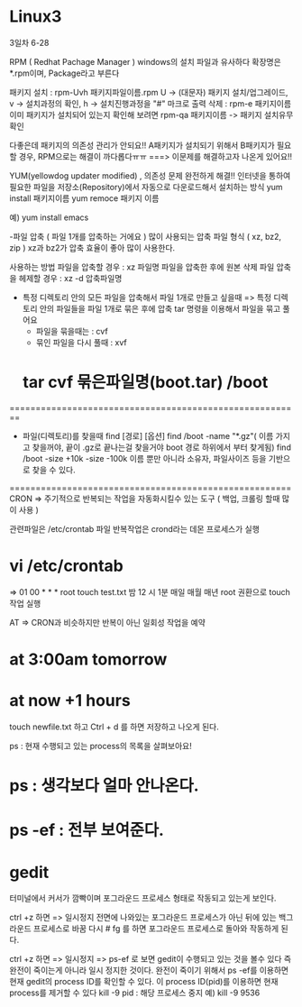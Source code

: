 # Linux3

3일차 6-28

RPM ( Redhat Pachage Manager )
	windows의 설치 파일과 유사하다
	확장명은 *.rpm이며, Package라고 부른다 

 패키지 설치 : rpm-Uvh 패키지파일이름.rpm
 U -> (대문자) 패키지 설치/업그레이드, v -> 설치과정의 확인, h -> 설치진행과정을 "#" 마크로 출력
 삭제 : rpm-e 패키지이름
 이미 패키지가 설치되어 있는지 확인해 보려면
 rpm-qa 패키지이름 -> 패키지 설치유무 확인      

다좋은데 패키지의 의존성 관리가 안되요!!
 A패키지가 설치되기 위해서 B패키지가 필요할 경우, RPM으로는 해결이 까다롭다ㅠㅠ
===> 이문제를 해결하고자 나온게 있어요!!

YUM(yellowdog updater modified) , 의존성 문제 완전하게 해결!!
 인터넷을 통하여 필요한 파일을 저장소(Repository)에서 자동으로 다운로드해서 설치하는 방식 
yum install 패키지이름
yum remoce 패키지 이름

예) yum install emacs

-파일 압축 ( 파일 1개를 압축하는 거에요 )
 많이 사용되는 압축 파일 형식 ( xz, bz2, zip ) 
 xz과 bz2가 압축 효율이 좋아 많이 사용한다. 

 사용하는 방법
 파일을 압축할 경우 : xz 파일명 
					   파일을 압축한 후에 원본 삭제
 파일 압축을 헤제할 경우 : xz -d 압축파일명

- 특정 디렉토리 안의 모든 파일을 압축해서 파일 1개로 만들고 싶을때
 => 특정 디렉토리 안의 파일들을 파일 1개로 묶은 후에 압축
	tar 명령을 이용해서 파일을 묶고 풀어요 
	- 파일을 묶을때는 : cvf
	- 묶인 파일을 다시 풀때 : xvf
	# tar cvf 묶은파일명(boot.tar) /boot
========================================================
- 파일(디렉토리)를 찾을때
	find [경로] [옵션]
	find /boot -name "*.gz"( 이름 가지고 찾을꺼야, 끝이 .gz로 끝나는걸 찾을거야 boot 경로 하위에서 부터 찾게됨)
	find /boot -size +10k -size -100k
	이름 뿐만 아니라 소유자, 파일사이즈 등을 기반으로 찾을 수 있다. 

======================================================
CRON
=> 주기적으로 반복되는 작업을 자동화시킬수 있는 도구
	( 백업, 크롤링 할때 많이 사용 )

 관련파일은 /etc/crontab 파일
 반복작업은 crond라는 데몬 프로세스가 실행 
# vi /etc/crontab
=> 01 00 * * * root touch test.txt
     밤 12 시 1분 매일 매월 매년 root 권환으로 touch 작업 실행

AT 
 => CRON과 비슷하지만 반복이 아닌 일회성 작업을 예약 
 # at 3:00am tomorrow
 # at now +1 hours

 touch newfile.txt 하고
 Ctrl + d 를 하면 저장하고 나오게 된다. 

ps : 현재 수행되고 있는 process의 목록을 살펴보아요!
 # ps : 생각보다 얼마 안나온다. 
 # ps -ef : 전부 보여준다.

# gedit 
터미널에서 커서가 깜빡이며 포그라운드 프로세스 형태로 작동되고 있는게 보인다. 

ctrl +z  하면 =>  일시정지
 전면에 나와있는 포그라운드 프로세스가 아닌 뒤에 있는 백그라운드 프로세스로 바꿈
다시 # fg 를 하면 포그라운드 프로세스로 돌아와 작동하게 된다. 

ctrl +z  하면 =>  일시정지 => ps-ef 로 보면 gedit이 수행되고 있는 것을 볼수 있다 즉 완전이 죽이는게 아니라 일시 정지한 것이다. 
완전이 죽이기 위해서
ps -ef를 이용하면 현재 gedit의 process ID를 확인할 수 있다.
이 process ID(pid)를 이용하면 현재  process를 제거할 수 있다
kill -9 pid : 해당 프로세스 중지
예) kill -9 9536

